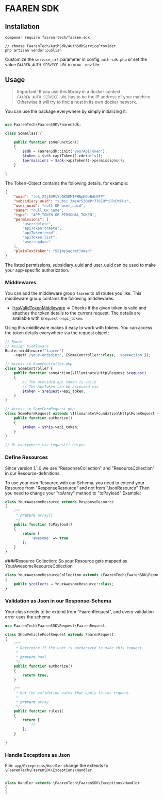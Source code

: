 # FAAREN SDK

## Installation

```shell
composer require faaren-tech/faaren-sdk

// choose FaarenTech/AuthSdk/AuthSdkServiceProvider
php artisan vendor:publish
```

Customize the `service_url` parameter in config `auth-sdk.php` or set the value `FAAREN_AUTH_SERVICE_URL` in your `.env` file.

## Usage

> Important! If you use this library in a docker context `FAAREN_AUTH_SERVICE_URL` has to be the IP address of your machine. Otherwise it will try to find a host in its own docker network.

You can use the package everywhere by simply initializing it:

```php

use FaarenTech\FaarenSDK\FaarenSdk;

class SomeClass {
    
    public function someFunction()
    {
        $sdk = FaarenSdk::init("yourApiToken");
        $token = $sdk->apiToken()->details();
        $permissions = $sdk->apiToken()->permissions();
    }
    
}
```

The Token-Object contains the following details, for example:

```json
{
    "uuid": "tok_22j8HPsYoOKXEMIPHNpHQeBdhKFP",
    "subsidiary_uuid": "subsi_3mz4r520mPr770ZUYtCRdJtFHz",
    "user_uuid": "null OR user_uuid",
    "name": "null OR name",
    "type": "APP_TOKEN OR PERSONAL_TOKEN",
    "permissions": [
        "user:delete",
        "apiToken:create",
        "apiToken:read",
        "apiToken:list",
        "user:update"
    ],
    "plainTextToken": "55|mySecretToken"
}
```

The listed permissions, subsidiary_uuid and user_uuid can be used to make your app-specific authorization.

### Middlewares

You can add the middleware group `faaren` to all routes you like. This middleware group contains the following middlewares:

- [HasValidTokenMiddleware](src/Http/Middleware/HandleAppTokenMiddleware.php) => Checks if the given token is valid and attaches the token details to the current request. The details are available with `$request->api_token`.

Using this middleware makes it easy to work with tokens. You can access the token details everywhere via the request object:

```php
// Route
// Assign middleware
Route::middleware('faaren')
    ->get('/your-endpoint', [SomeController::class, 'someAction']);

// Access in SomeController.php
class SomeController {
    public function someAction(\Illuminate\Http\Request $request) 
    {
        // The provided api token is valid
        // The ApiToken can be accessed via
        $token = $request->api_token;
    }
}

// Access in SomeFormRequest.php
class SomeFormRequest extends \Illuminate\Foundation\Http\FormRequest {
    public function authorize()
    {
        $token = $this->api_token;
    }
}

// Or everywhere via request() helper
```

### Define Resources 
Since version 1.1.0 we use "ResponseCollection" and "ResourceCollection" in our Resource-definitions. 

To use your own Resource with our Schema, you need to extend your Resource from "ResponseResource" and not from "JsonResource"
Then you need to change your "toArray" method to "toPayload"
Example: 
```php 
class YourAwesomeResource extends ResponseResource
{
    /**
     * @return array[]
     */
    public function toPayload()
    {
        return [
            'awesome' => true
        ];
    }
}
```

####Resource Collection:
So your Resource gets mapped as YourAwesomeResourceCollection
```php 
class YourAwesomeResourceCollection extends \FaarenTech\FaarenSDK\Resources\ResponseCollection
{
    public $collects = YourAwesomeResource::class;
}
```

### Validation as Json in our Response-Schema
Your class needs to be extend from "FaarenRequest", and every validation error uses the schema
```php 
use FaarenTech\FaarenSDK\Request\FaarenRequest;

class ShowVehiclePoolRequest extends FaarenRequest
{
    /**
     * Determine if the user is authorized to make this request.
     *
     * @return bool
     */
    public function authorize()
    {
        return true;
    }

    /**
     * Get the validation rules that apply to the request.
     *
     * @return array
     */
    public function rules()
    {
        return [
            //
        ];
    }

}
```

### Handle Exceptions as Json
File: `app/Exceptions/Handler` change the extends to ` \FaarenTech\FaarenSDK\Exceptions\Handler`

```php 

class Handler extends \FaarenTech\FaarenSDK\Exceptions\Handler
{
}
```
